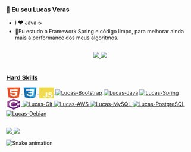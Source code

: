### 👋 Eu sou Lucas Veras
- I ❤ Java ☕
- 🌱Eu estudo a Framework Spring e código limpo, para melhorar ainda mais a performance dos meus algoritmos.
          
##

<div align="center">
  <a href="https://github.com/lucasverasspineli">
  <img width="45%" src="https://github-readme-stats.vercel.app/api?username=lucasverasspineli&show_icons=true&theme=dracula&include_all_commits=true&count_private=true"/>
  <img width="38%" src="https://github-readme-stats.vercel.app/api/top-langs/?username=lucasverasspineli&layout=compact&langs_count=7&theme=dracula"/>
</div>
<div style="display: inline_block"><br>

### Hard Skills
  <img align="center" alt="Lucas-HTML" height="30" width="40" src="https://raw.githubusercontent.com/devicons/devicon/master/icons/html5/html5-original.svg">
  <img align="center" alt="Lucas-CSS" height="30" width="40" src="https://raw.githubusercontent.com/devicons/devicon/master/icons/css3/css3-original.svg">
  <img align="center" alt="Lucas-Js" height="30" width="40" src="https://raw.githubusercontent.com/devicons/devicon/master/icons/javascript/javascript-plain.svg">
  <img align="center" alt="Lucas-Bootstrap" height="30" width="40" src="https://cdn.jsdelivr.net/gh/devicons/devicon/icons/bootstrap/bootstrap-plain.svg" /> 
  <img align="center" alt="Lucas-Java" height="50" width="60" src="https://cdn.jsdelivr.net/gh/devicons/devicon/icons/java/java-original-wordmark.svg" />
  <img align="center" alt="Lucas-Spring" height="30" width="40" src="https://cdn.jsdelivr.net/gh/devicons/devicon/icons/spring/spring-original.svg" />
  <img align="center" alt="Lucas-Csharp" height="30" width="40" src="https://raw.githubusercontent.com/devicons/devicon/master/icons/csharp/csharp-original.svg">
  <img align="center" alt="Lucas-Git" height="30" width="40" src="https://cdn.jsdelivr.net/gh/devicons/devicon/icons/git/git-plain.svg" />
  <img align="center" alt="Lucas-AWS" height="90" width="80" src="https://cdn.jsdelivr.net/gh/devicons/devicon/icons/amazonwebservices/amazonwebservices-plain-wordmark.svg"/>
  <img align="center" alt="Lucas-MySQL" height="40" width="50" src="https://cdn.jsdelivr.net/gh/devicons/devicon/icons/mysql/mysql-plain.svg"/>
  <img align="center" alt="Lucas-PostgreSQL" height="50" width="60" src="https://cdn.jsdelivr.net/gh/devicons/devicon/icons/postgresql/postgresql-plain-wordmark.svg"/>
  <img align="center" alt="Lucas-Debian" height="45" width="60" src="https://cdn.jsdelivr.net/gh/devicons/devicon/icons/debian/debian-plain-wordmark.svg" /> 
</div>

##

<div> 
  <a href = "mailto:lucasverasspineli@gmail.com"><img src="https://img.shields.io/badge/-Gmail-%23333?style=for-the-badge&logo=gmail&logoColor=white" target="_blank">   </a>
  <a href="https://www.linkedin.com/in/lucasverasspineli/" target="_blank"><img src="https://img.shields.io/badge/-LinkedIn-%230077B5?style=for-the-badge&logo=linkedin&logoColor=white" target="_blank"></a> 
</div>
 
 ![Snake animation](https://github.com/lucasverasspineli/lucasverasspineli/blob/output/github-contribution-grid-snake.svg)
